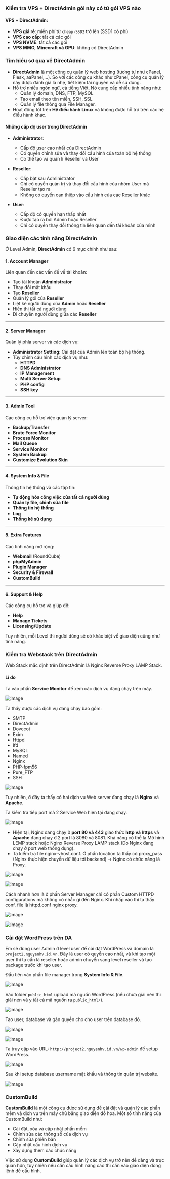 ### Kiểm tra VPS + DirectAdmin gói này có từ gói VPS nào

#### VPS + DirectAdmin:
- **VPS giá rẻ**: miễn phí từ `cheap-SSD2` trở lên (SSD1 có phí)
- **VPS cao cấp**: tất cả các gói
- **VPS NVME**: tất cả các gói
- **VPS MMO, Minecraft và GPU**: không có DirectAdmin

### Tìm hiểu sơ qua về DirectAdmin
- **DirectAdmin** là một công cụ quản lý web hosting (tương tự như cPanel, Flesk, aaPanel,...). So với các công cụ khác như cPanel, công cụ quản lý này được đánh giá là nhẹ, tiết kiệm tài nguyên và dễ sử dụng.
- Hỗ trợ nhiều ngôn ngữ, cả tiếng Việt. Nó cung cấp nhiều tính năng như:
  - Quản lý domain, DNS, FTP, MySQL
  - Tạo email theo tên miền, SSH, SSL
  - Quản lý file thông qua File Manager.
- Hoạt động tốt trên **Hệ điều hành Linux** và không được hỗ trợ trên các hệ điều hành khác.

#### Những cấp độ user trong DirectAdmin
- **Administrator**:
  - Cấp độ user cao nhất của DirectAdmin  
  - Có quyền chỉnh sửa và thay đổi cấu hình của toàn bộ hệ thống  
  - Có thể tạo và quản lí Reseller và User  

- **Reseller**:
  - Cấp bật sau Administrator  
  - Chỉ có quyền quản trị và thay đổi cấu hình của nhóm User mà Reseller tạo ra  
  - Không có quyền can thiệp vào cấu hình của các Reseller khác  

- **User**:
  - Cấp độ có quyền hạn thấp nhất  
  - Được tạo ra bởi Admin hoặc Reseller  
  - Chỉ có quyền thay đổi thông tin liên quan đến tài khoản của mình  

### Giao diện các tính năng DirectAdmin
Ở Level Admin, **DirectAdmin** có 6 mục chính như sau:

#### 1. **Account Manager**
Liên quan đến các vấn đề về tài khoản:
- Tạo tài khoản **Administrator**
- Thay đổi mật khẩu
- Tạo **Reseller**
- Quản lý gói của **Reseller**
- Liệt kê người dùng của **Admin** hoặc **Reseller**
- Hiển thị tất cả người dùng
- Di chuyển người dùng giữa các **Reseller**

---

#### 2. **Server Manager**
Quản lý phía server và các dịch vụ:
- **Administrator Setting**: Cài đặt của Admin lên toàn bộ hệ thống.
- Tùy chỉnh cấu hình các dịch vụ như:
  - **HTTPD**
  - **DNS Administrator**
  - **IP Management**
  - **Multi Server Setup**
  - **PHP config**
  - **SSH key**

---

#### 3. **Admin Tool**
Các công cụ hỗ trợ việc quản lý server:
- **Backup/Transfer**
- **Brute Force Monitor**
- **Process Monitor**
- **Mail Queue**
- **Service Monitor**
- **System Backup**
- **Customize Evolution Skin**

---

#### 4. **System Info & File**
Thông tin hệ thống và các tập tin:
- **Tự động hóa công việc của tất cả người dùng**
- **Quản lý file, chỉnh sửa file**
- **Thông tin hệ thống**
- **Log**
- **Thống kê sử dụng**

---

#### 5. **Extra Features**
Các tính năng mở rộng:
- **Webmail** (RoundCube)
- **phpMyAdmin**
- **Plugin Manager**
- **Security & Firewall**
- **CustomBuild**

---

#### 6. **Support & Help**
Các công cụ hỗ trợ và giúp đỡ:
- **Help**
- **Manage Tickets**
- **Licensing/Update**

Tuy nhiên, mỗi Level thì người dùng sẽ có khác biệt về giao diện cũng như tính năng.

### Kiểm tra Webstack trên DirectAdmin  

Web Stack mặc định trên DirectAdmin là Nginx Reverse Proxy LAMP Stack.

#### Lí do
Ta vào phần **Service Monitor** để xem các dịch vụ đang chạy trên máy.

![image](https://github.com/user-attachments/assets/ee0220c2-0fdb-4c3f-b0f7-feeac5164d7b)

Ta thấy được các dịch vụ đang chạy bao gồm:
- SMTP
- DirectAdmin
- Dovecot
- Exim
- Httpd
- lfd
- MySQL
- Named
- Nginx
- PHP-fpm56
- Pure_FTP
- SSH  

![image](https://github.com/user-attachments/assets/ad8c9a7c-8b79-4cac-a4ae-72f0a8411051)

Tuy nhiên, ở đây ta thấy có hai dịch vụ Web server đang chạy là **Nginx** và **Apache**.

Ta kiểm tra tiếp port mà 2 Service Web hiện tại đang chạy.

![image](https://github.com/user-attachments/assets/f1d1d7e2-3899-492b-915e-9a54b4351c3a)

- Hiện tại, Nginx đang chạy ở **port 80 và 443** giao thức **http và https** và **Apache** đang chạy ở 2 port là 8080 và 8081. Khả năng có thể là Mô hình LEMP stack hoặc Nginx Reverse Proxy LAMP stack (Do Nginx đang chạy ở port web thông dụng).  
- Ta kiểm tra file nginx-vhost.conf. Ở phần location ta thấy có proxy_pass (Nginx thực hiện chuyển dữ liệu tới backend) -> Nginx có chức năng là Proxy.

![image](https://github.com/user-attachments/assets/3fe66836-b615-48ba-bc75-17affdbd4cee)

![image](https://github.com/user-attachments/assets/dc41435e-8e0e-47ea-833a-4f051160cc27)

Cách nhanh hơn là ở phần Server Manager chỉ có phần Custom HTTPD configurations mà không có nhắc gì đến Nginx. Khi nhấp vào thì ta thấy conf. file là httpd.conf nginx proxy.

![image](https://github.com/user-attachments/assets/27f7625c-5f23-4058-8f8a-9bc76813cea0)

![image](https://github.com/user-attachments/assets/ec1a5d95-e70a-45fe-985e-6bce0f080559)

### Cài đặt WordPress trên DA
Em sẽ dùng user Admin ở level user để cài đặt WordPress và domain là `project2.nguyenhv.id.vn`. Đây là user có quyền cao nhất, và khi tạo một user thì ta cần là reseller hoặc admin chuyển sang level reseller và tạo package trước khi tạo user.

Đầu tiên vào phần file manager trong **System Info & File**.

![image](https://github.com/user-attachments/assets/a27771dc-0b99-4656-83ec-a4046c8a7f78)

Vào folder `public_html` upload mã nguồn WordPress (nếu chưa giải nén thì giải nén và y tất cả mã nguồn ra `public_html/`).

![image](https://github.com/user-attachments/assets/d38331c1-2f2c-416e-beed-dfb957430fdb)

Tạo user, database và gán quyền cho cho user trên database đó.

![image](https://github.com/user-attachments/assets/26ea8d33-3796-4bdf-83c2-2f161ff5b18b)

![image](https://github.com/user-attachments/assets/dbe7023e-17b2-4ff0-b6f0-477b66699253)

Ta truy cập vào URL: `http://project2.nguyenhv.id.vn/wp-admin` để setup WordPress.

![image](https://github.com/user-attachments/assets/08c179c4-3b0c-4531-b599-0e7b6fc3e8a9)

Sau khi setup database username mật khẩu và thông tin quản trị website.

![image](https://github.com/user-attachments/assets/299d48bb-13e8-4c0f-9059-7577ef134766)

### CustomBuild
**CustomBuild** là một công cụ được sử dụng để cài đặt và quản lý các phần mềm và dịch vụ trên máy chủ bằng giao diện đồ họa. Một số tính năng của CustomBuild như:
- Cài đặt, xóa và cập nhật phần mềm
- Chỉnh sửa các thông số của dịch vụ
- Chỉnh sửa phiên bản
- Cập nhật cấu hình dịch vụ
- Xây dựng thêm các chức năng

Việc sử dụng **CustomBuild** giúp quản lý các dịch vụ trở nên dễ dàng và trực quan hơn, tuy nhiên nếu cần cấu hình nâng cao thì cần vào giao diện dòng lệnh để cấu hình.
